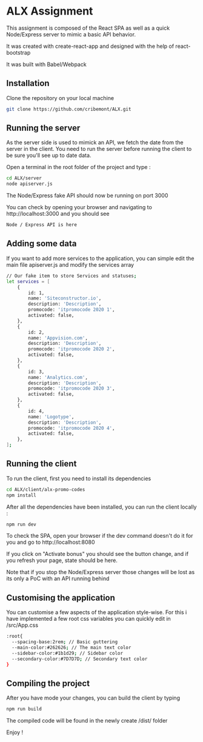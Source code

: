 # ALX Assignment

This assignment is composed of the React SPA as well as a quick Node/Express server to mimic a basic API behavior.

It was created with create-react-app and designed with the help of react-bootstrap

It was built with Babel/Webpack

## Installation

Clone the repository on your local machine

```bash
git clone https://github.com/cribemont/ALX.git
```

## Running the server

As the server side is used to mimick an API, we fetch the date from the server in the client.
You need to run the server before running the client to be sure you'll see up to date data.

Open a terminal in the root folder of the project and type :

```bash
cd ALX/server
node apiserver.js
```

The Node/Express fake API should now be running on port 3000

You can check by opening your browser and navigating to http://localhost:3000 and you should see

```bash
Node / Express API is here
```

## Adding some data

If you want to add more services to the application, you can simple edit the main file apiserver.js and modify the services array

```bash
// Our fake item to store Services and statuses;
let services = [
    {
        id: 1,
        name: 'Siteconstructor.io',
        description: 'Description',
        promocode: 'itpromocode 2020 1',
        activated: false,
    },
    {
        id: 2,
        name: 'Appvision.com',
        description: 'Description',
        promocode: 'itpromocode 2020 2',
        activated: false,
    },
    {
        id: 3,
        name: 'Analytics.com',
        description: 'Description',
        promocode: 'itpromocode 2020 3',
        activated: false,
    },
    {
        id: 4,
        name: 'Logotype',
        description: 'Description',
        promocode: 'itpromocode 2020 4',
        activated: false,
    },
];
```


## Running the client

To run the client, first you need to install its dependencies

```bash
cd ALX/client/alx-promo-codes
npm install
```

After all the dependencies have been installed, you can run the client locally :

```bash
npm run dev
```

To check the SPA, open your browser if the dev command doesn't do it for you and go to http://localhost:8080

If you click on "Activate bonus" you should see the button change, and if you refresh your page, state should be here.

Note that if you stop the Node/Express server those changes will be lost as its only a PoC with an API running behind

## Customising the application

You can customise a few aspects of the application style-wise.
For this i have implemented a few root css variables you can quickly edit in /src/App.css

```bash
:root{
  --spacing-base:2rem; // Basic guttering
  --main-color:#262626; // The main text color
  --sidebar-color:#1b1d29; // Sidebar color
  --secondary-color:#7D7D7D; // Secondary text color
}
```

## Compiling the project

After you have mode your changes, you can build the client by typing 

```bash
npm run build
```

The compiled code will be found in the newly create /dist/ folder

Enjoy !